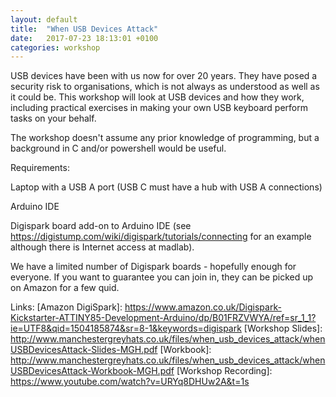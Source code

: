 ```yaml
---
layout: default
title:  "When USB Devices Attack"
date:   2017-07-23 18:13:01 +0100
categories: workshop
---
```

USB devices have been with us now for over 20 years. They have posed a security risk to organisations, which is not always as understood as well as it could be. This workshop will look at USB devices and how they work, including practical exercises in making your own USB keyboard perform tasks on your behalf.

The workshop doesn't assume any prior knowledge of programming, but a background in C and/or powershell would be useful.

Requirements:

Laptop with a USB A port (USB C must have a hub with USB A connections)

Arduino IDE

Digispark board add-on to Arduino IDE (see https://digistump.com/wiki/digispark/tutorials/connecting for an example although there is Internet access at madlab).

We have a limited number of Digispark boards - hopefully enough for everyone. If you want to guarantee you can join in, they can be picked up on Amazon for a few quid.

Links:
[Amazon DigiSpark]: https://www.amazon.co.uk/Digispark-Kickstarter-ATTINY85-Development-Arduino/dp/B01FRZVWYA/ref=sr_1_1?ie=UTF8&qid=1504185874&sr=8-1&keywords=digispark
[Workshop Slides]: http://www.manchestergreyhats.co.uk/files/when_usb_devices_attack/whenUSBDevicesAttack-Slides-MGH.pdf
[Workbook]: http://www.manchestergreyhats.co.uk/files/when_usb_devices_attack/whenUSBDevicesAttack-Workbook-MGH.pdf
[Workshop Recording]: https://www.youtube.com/watch?v=URYq8DHUw2A&t=1s


[jekyll-docs]: http://jekyllrb.com/docs/home
[jekyll-gh]:   https://github.com/jekyll/jekyll
[jekyll-talk]: https://talk.jekyllrb.com/
